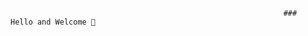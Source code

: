                                                                  ###   Hello and Welcome 👋

<!--
👨🏻‍💻 FullStack JS Developer
👾 Currently working on PERN Stack
🚀 Interested in WebDev and travel
✉️ Contact: t.me/Heerbie
**Denis065/Denis065** is a ✨ _special_ ✨ repository because its `README.md` (this file) appears on your GitHub profile.

Here are some ideas to get you started:

- 🔭 I’m currently working on ...
- 🌱 I’m currently learning ...
- 👯 I’m looking to collaborate on ...
- 🤔 I’m looking for help with ...
- 💬 Ask me about ...
- 📫 How to reach me: ...
- 😄 Pronouns: ...
- ⚡ Fun fact: ...
-->
